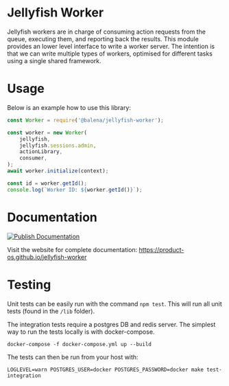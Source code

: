 # Jellyfish Worker

Jellyfish workers are in charge of consuming action requests from the queue,
executing them, and reporting back the results. This module provides an lower
level interface to write a worker server. The intention is that we can write
multiple types of workers, optimised for different tasks using a single shared
framework.

# Usage

Below is an example how to use this library:

```js
const Worker = require('@balena/jellyfish-worker');

const worker = new Worker(
	jellyfish,
	jellyfish.sessions.admin,
	actionLibrary,
	consumer,
);
await worker.initialize(context);

const id = worker.getId();
console.log(`Worker ID: ${worker.getId()}`);
```

# Documentation

[![Publish Documentation](https://github.com/product-os/jellyfish-worker/actions/workflows/publish-docs.yml/badge.svg)](https://github.com/product-os/jellyfish-worker/actions/workflows/publish-docs.yml)

Visit the website for complete documentation: https://product-os.github.io/jellyfish-worker

# Testing

Unit tests can be easily run with the command `npm test`. This will run all unit tests (found in the `/lib` folder).

The integration tests require a postgres DB and redis server. The simplest way to run the tests locally is with docker-compose.

```
docker-compose -f docker-compose.yml up --build
```

The tests can then be run from your host with:

```
LOGLEVEL=warn POSTGRES_USER=docker POSTGRES_PASSWORD=docker make test-integration
```
